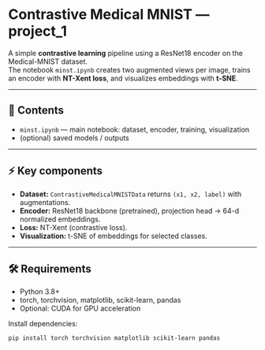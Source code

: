 # Contrastive Medical MNIST — project_1

A simple **contrastive learning** pipeline using a ResNet18 encoder on the Medical-MNIST dataset.  
The notebook `minst.ipynb` creates two augmented views per image, trains an encoder with **NT-Xent loss**, and visualizes embeddings with **t-SNE**.

---

## 📂 Contents
- `minst.ipynb` — main notebook: dataset, encoder, training, visualization  
- (optional) saved models / outputs  

---

## ⚡ Key components
- **Dataset:** `ContrastiveMedicalMNISTData` returns `(x1, x2, label)` with augmentations.  
- **Encoder:** ResNet18 backbone (pretrained), projection head → 64-d normalized embeddings.  
- **Loss:** NT-Xent (contrastive loss).  
- **Visualization:** t-SNE of embeddings for selected classes.  

---

## 🛠 Requirements
- Python 3.8+  
- torch, torchvision, matplotlib, scikit-learn, pandas  
- Optional: CUDA for GPU acceleration  

Install dependencies:
```bash
pip install torch torchvision matplotlib scikit-learn pandas
